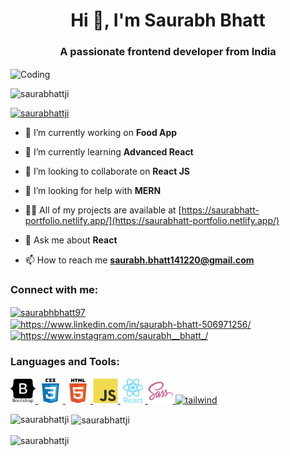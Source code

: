 <h1 align="center">Hi 👋, I'm Saurabh Bhatt</h1>
<h3 align="center">A passionate frontend developer from India</h3>
<img align="center" alt="Coding" width="400" src="https://camo.githubusercontent.com/8bf6f6d78abc81fcf9c49f10649423e73ea44bc248e83aaae8759d401c829a84/68747470733a2f2f70687973696373677572756b756c2e66696c65732e776f726470726573732e636f6d2f323031392f30322f6368617261637465722d312e676966">

<p align="left"> <img src="https://komarev.com/ghpvc/?username=saurabhattji&label=Profile%20views&color=0e75b6&style=flat" alt="saurabhattji" /> </p>

<p align="left"> <a href="https://github.com/ryo-ma/github-profile-trophy"><img src="https://github-profile-trophy.vercel.app/?username=saurabhattji" alt="saurabhattji" /></a> </p>

- 🔭 I’m currently working on **Food App**

- 🌱 I’m currently learning **Advanced React**

- 👯 I’m looking to collaborate on **React JS**

- 🤝 I’m looking for help with **MERN**

- 👨‍💻 All of my projects are available at [https://saurabhatt-portfolio.netlify.app/](https://saurabhatt-portfolio.netlify.app/)

- 💬 Ask me about **React**

- 📫 How to reach me **saurabh.bhatt141220@gmail.com**

<h3 align="left">Connect with me:</h3>
<p align="left">
<a href="https://twitter.com/saurabhbhatt97" target="blank"><img align="center" src="https://raw.githubusercontent.com/rahuldkjain/github-profile-readme-generator/master/src/images/icons/Social/twitter.svg" alt="saurabhbhatt97" height="30" width="40" /></a>
<a href="https://linkedin.com/in/https://www.linkedin.com/in/saurabh-bhatt-506971256/" target="blank"><img align="center" src="https://raw.githubusercontent.com/rahuldkjain/github-profile-readme-generator/master/src/images/icons/Social/linked-in-alt.svg" alt="https://www.linkedin.com/in/saurabh-bhatt-506971256/" height="30" width="40" /></a>
<a href="https://instagram.com/https://www.instagram.com/saurabh__bhatt_/" target="blank"><img align="center" src="https://raw.githubusercontent.com/rahuldkjain/github-profile-readme-generator/master/src/images/icons/Social/instagram.svg" alt="https://www.instagram.com/saurabh__bhatt_/" height="30" width="40" /></a>
</p>

<h3 align="left">Languages and Tools:</h3>
<p align="left"> <a href="https://getbootstrap.com" target="_blank" rel="noreferrer"> <img src="https://raw.githubusercontent.com/devicons/devicon/master/icons/bootstrap/bootstrap-plain-wordmark.svg" alt="bootstrap" width="40" height="40"/> </a> <a href="https://www.w3schools.com/css/" target="_blank" rel="noreferrer"> <img src="https://raw.githubusercontent.com/devicons/devicon/master/icons/css3/css3-original-wordmark.svg" alt="css3" width="40" height="40"/> </a> <a href="https://www.w3.org/html/" target="_blank" rel="noreferrer"> <img src="https://raw.githubusercontent.com/devicons/devicon/master/icons/html5/html5-original-wordmark.svg" alt="html5" width="40" height="40"/> </a> <a href="https://developer.mozilla.org/en-US/docs/Web/JavaScript" target="_blank" rel="noreferrer"> <img src="https://raw.githubusercontent.com/devicons/devicon/master/icons/javascript/javascript-original.svg" alt="javascript" width="40" height="40"/> </a> <a href="https://reactjs.org/" target="_blank" rel="noreferrer"> <img src="https://raw.githubusercontent.com/devicons/devicon/master/icons/react/react-original-wordmark.svg" alt="react" width="40" height="40"/> </a> <a href="https://sass-lang.com" target="_blank" rel="noreferrer"> <img src="https://raw.githubusercontent.com/devicons/devicon/master/icons/sass/sass-original.svg" alt="sass" width="40" height="40"/> </a> <a href="https://tailwindcss.com/" target="_blank" rel="noreferrer"> <img src="https://www.vectorlogo.zone/logos/tailwindcss/tailwindcss-icon.svg" alt="tailwind" width="40" height="40"/> </a> </p>

<p><img align="left" src="https://github-readme-stats.vercel.app/api/top-langs?username=saurabhattji&show_icons=true&locale=en&layout=compact" alt="saurabhattji" /></p>

<p>&nbsp;<img align="center" src="https://github-readme-stats.vercel.app/api?username=saurabhattji&show_icons=true&locale=en" alt="saurabhattji" /></p>

<p><img align="center" src="https://github-readme-streak-stats.herokuapp.com/?user=saurabhattji&" alt="saurabhattji" /></p>
